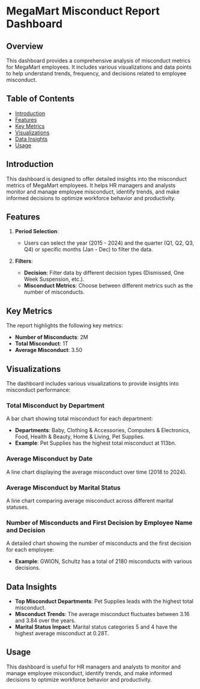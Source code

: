 # MegaMart Misconduct Report Dashboard

## Overview
This dashboard provides a comprehensive analysis of misconduct metrics for MegaMart employees. It includes various visualizations and data points to help understand trends, frequency, and decisions related to employee misconduct.

## Table of Contents
- [Introduction](#introduction)
- [Features](#features)
- [Key Metrics](#key-metrics)
- [Visualizations](#visualizations)
- [Data Insights](#data-insights)
- [Usage](#usage)

## Introduction
This dashboard is designed to offer detailed insights into the misconduct metrics of MegaMart employees. It helps HR managers and analysts monitor and manage employee misconduct, identify trends, and make informed decisions to optimize workforce behavior and productivity.

## Features
1. **Period Selection**:
   - Users can select the year (2015 - 2024) and the quarter (Q1, Q2, Q3, Q4) or specific months (Jan - Dec) to filter the data.
   
2. **Filters**:
   - **Decision**: Filter data by different decision types (Dismissed, One Week Suspension, etc.).
   - **Misconduct Metrics**: Choose between different metrics such as the number of misconducts.

## Key Metrics
The report highlights the following key metrics:
- **Number of Misconducts**: 2M
- **Total Misconduct**: 1T
- **Average Misconduct**: 3.50

## Visualizations
The dashboard includes various visualizations to provide insights into misconduct performance:

### Total Misconduct by Department
A bar chart showing total misconduct for each department:
- **Departments**: Baby, Clothing & Accessories, Computers & Electronics, Food, Health & Beauty, Home & Living, Pet Supplies.
- **Example**: Pet Supplies has the highest total misconduct at 113bn.

### Average Misconduct by Date
A line chart displaying the average misconduct over time (2018 to 2024).

### Average Misconduct by Marital Status
A line chart comparing average misconduct across different marital statuses.

### Number of Misconducts and First Decision by Employee Name and Decision
A detailed chart showing the number of misconducts and the first decision for each employee:
- **Example**: GWION, Schultz has a total of 2180 misconducts with various decisions.

## Data Insights
- **Top Misconduct Departments**: Pet Supplies leads with the highest total misconduct.
- **Misconduct Trends**: The average misconduct fluctuates between 3.16 and 3.84 over the years.
- **Marital Status Impact**: Marital status categories 5 and 4 have the highest average misconduct at 0.28T.

## Usage
This dashboard is useful for HR managers and analysts to monitor and manage employee misconduct, identify trends, and make informed decisions to optimize workforce behavior and productivity.



